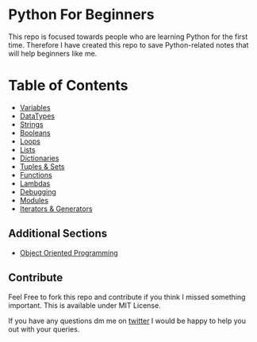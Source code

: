 # Python For Beginners
This repo is focused towards people who are learning Python for the first time.  Therefore I have created this repo to save Python-related notes that will help beginners like me.
<!-- #### This is hosted here
[Online Version](https://python-for-beginners.readthedocs.io/) -->

# Table of Contents

* [Variables](markdown-version/variables.md)
* [DataTypes](markdown-version/data-types.md)
* [Strings](markdown-version/strings.md)
* [Booleans](markdown-version/booleans.md)
* [Loops](markdown-version/loops.md)
* [Lists](markdown-version/lists.md)
* [Dictionaries](markdown-version/dictionary.md)
* [Tuples & Sets](markdown-version/tuples_and_sets.md)
* [Functions](markdown-version/functions.md)
* [Lambdas](markdown-version/lambdas.md)
* [Debugging](markdown-version/debugging.md)
* [Modules](markdown-version/modules.md)
* [Iterators & Generators](markdown-version/iterators-generators.md)

## Additional Sections
* [Object Oriented Programming](docs/OOP)


## Contribute
Feel Free to fork this repo and contribute if you think I missed something important.
This is available under MIT License.


If you have any questions dm me on  [twitter](http://www.twitter.com/muhammad_o7) I would be happy to help you out with your queries.

